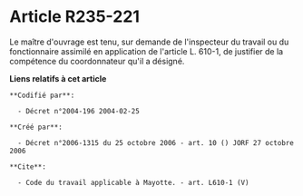 # Article R235-221

Le maître d'ouvrage est tenu, sur demande de l'inspecteur du travail ou du fonctionnaire assimilé en application de l'article
L. 610-1, de justifier de la compétence du coordonnateur qu'il a désigné.

**Liens relatifs à cet article**

	**Codifié par**:

	  - Décret n°2004-196 2004-02-25

	**Créé par**:

	  - Décret n°2006-1315 du 25 octobre 2006 - art. 10 () JORF 27 octobre 2006

	**Cite**:

	  - Code du travail applicable à Mayotte. - art. L610-1 (V)
